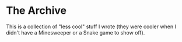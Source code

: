 # The Archive

This is a collection of "less cool" stuff I wrote (they were cooler when I didn't have a Minesweeper or a Snake game to show off).
